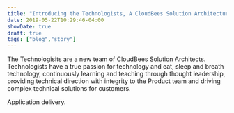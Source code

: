 ```yaml
---
title: "Introducing the Technologists, A CloudBees Solution Architecture Team"
date: 2019-05-22T10:29:46-04:00
showDate: true
draft: true
tags: ["blog","story"]
---
```


The Technologisits are a new team of CloudBees Solution Architects. Technologists have a true passion for technology and eat, sleep and breath technology, continuously learning and teaching through thought leadership, providing technical direction with integrity to the Product team and driving complex technical solutions for customers.

Application delivery.